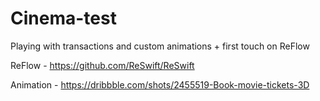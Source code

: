 # Cinema-test
Playing with transactions and custom animations + first touch on ReFlow

ReFlow - https://github.com/ReSwift/ReSwift

Animation - https://dribbble.com/shots/2455519-Book-movie-tickets-3D
